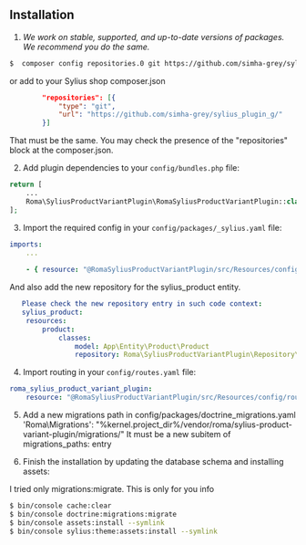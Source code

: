 ## Installation


1. *We work on stable, supported, and up-to-date versions of packages. We recommend you do the same.*

```bash
$  composer config repositories.0 git https://github.com/simha-grey/sylius_plugin_g/
```
   or add to your Sylius shop composer.json
```json
        "repositories": [{
            "type": "git",
            "url": "https://github.com/simha-grey/sylius_plugin_g/"
        }]
```
   That must be the same. You may check the presence of the "repositories" block at the composer.json.

2. Add plugin dependencies to your `config/bundles.php` file:

```php
return [
    ...
    Roma\SyliusProductVariantPlugin\RomaSyliusProductVariantPlugin::class => ['all' => true],,
];
```

3. Import the required config in your `config/packages/_sylius.yaml` file:
```yaml
imports:
    ...
    
    - { resource: "@RomaSyliusProductVariantPlugin/src/Resources/config/config.yml" }
```
   And also add the new repository for the sylius_product entity.
```yaml
   Please check the new repository entry in such code context:
   sylius_product:
    resources:
        product:
            classes:
                model: App\Entity\Product\Product
                repository: Roma\SyliusProductVariantPlugin\Repository\ProductWithStockRepository
```

4. Import routing in your `config/routes.yaml` file:

```yaml
roma_sylius_product_variant_plugin:
    resource: "@RomaSyliusProductVariantPlugin/src/Resources/config/routing.yml"
```

5. Add a new migrations path in config/packages/doctrine_migrations.yaml 
    'Roma\Migrations': "%kernel.project_dir%/vendor/roma/sylius-product-variant-plugin/migrations/"
   It must be a new subitem of migrations_paths: entry
   
5. Finish the installation by updating the database schema and installing assets:

I tried only migrations:migrate. This is only for you info
```bash
$ bin/console cache:clear   
$ bin/console doctrine:migrations:migrate  
$ bin/console assets:install --symlink    
$ bin/console sylius:theme:assets:install --symlink 
```

